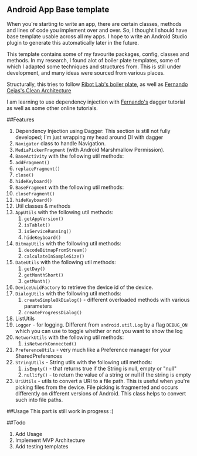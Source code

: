 ## Android App Base template
When you're starting to write  an app, there are certain classes, methods and lines of code you
implement over and over. So, I thought I should have base template usable across all my apps.
I hope to write an Android Studio plugin to generate this automatically later in the future.

This template contains some of my favourite packages, config, classes and  methods.
In my research, I found alot of boiler plate templates, some of which I adapted some techniques
and structures from. This is still under development, and many ideas were sourced from various places.

Structurally, this tries to follow [Ribot Lab's boiler plate](https://github.com/ribot/android-boilerplate),
as well as [Fernando Cejas's Clean Architecture](https://github.com/android10/Android-CleanArchitecture)

I am learning to use dependency injection with [Fernando's](http://fernandocejas.com/2015/04/11/tasting-dagger-2-on-android/)
dagger tutorial as well as some other online tutorials.

##Features

1. Dependency Injection using Dagger: This section is still not fully developed;
I'm just wrapping my head around DI with dagger
2. `Navigator` class to handle Navigation.
3. `MediaPickerFragment` (with Android Marshmallow Permission).
4. `BaseActivity` with the following util methods:
  1. `addFragment()`
  2. `replaceFragment()`
  3. `close()`
  4. `hideKeyboard()`
5. `BaseFragment` with the following util methods:
  1. `closeFragment()`
  2. `hideKeyboard()`
6. Util classes & methods
  1. `AppUtils` with the following util methods:
        1. `getAppVersion()`
        2. `isTablet()`
        3. `isServiceRunning()`
        4. `hideKeyboard()`
  2. `BitmapUtils` with the following util methods:
        1. `decodeBitmapFromStream()`
        2. `calculateInSampleSize()`
  3. `DateUtils` with the following util methods:
        1. `getDay()`
        2. `getMonthShort()`
        3. `getMonth()`
  4. `DeviceUuidFactory` to retrieve the device id of the device.
  5. `DialogUtils` with the following util methods:
        1. `createSimpleOkDialog()` - different overloaded methods with various parameters
        2. `createProgressDialog()`
  6. ListUtils
  7. `Logger` - for logging. Different from `android.util.Log` by a flag `DEBUG_ON` which you can use to toggle whether or not you want to show the log
  8. `NetworkUtils` with the following util methods:
        1. `isNetworkConnected()`
  9. `PreferenceUtils` - very much like a Preference manager for your SharedPreferences
  10. `StringUtils` - String utils with the following util methods:
        1. `isEmpty()` - that returns true if the String is null, empty or "null"
        2. `nullify()` - to return the value of a string or null if the string is empty
  11. `UriUtils` - utils to convert a URI to a file path. This is useful when you're picking files from the device.
  File picking is fragmented and occurs differently on different versions of Android.
  This class helps to convert such into file paths.

##Usage
This part is still work in progress :)

##Todo
1. Add Usage
2. Implement MVP Architecture
3. Add testing templates
